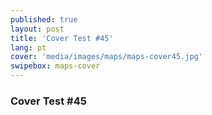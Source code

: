 ```yaml
---
published: true
layout: post
title: 'Cover Test #45'
lang: pt
cover: 'media/images/maps/maps-cover45.jpg'
swipebox: maps-cover
---
```

### Cover Test #45

